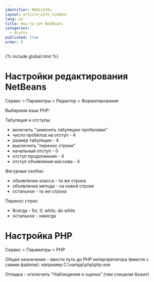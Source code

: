 ```yaml
---
identifier: HkH2jb3Xv
layout: article_with_sidebar
lang: en
title: How to set NetBeans
categories:
  - drafts
published: true
order: 0
---
```


{% include global.html %}

# Настройки редактирования NetBeans

Сервис > Параметры > Редактор > Форматирование

Выбираем язык PHP:

Табуляция и отступы:

*   включить "заменить табуляцию пробелами"
*   число пробелов на отступ - 4
*   размер табуляции - 4
*   выключить "перенос строки"
*   начальный отступ - 0
*   отступ продолжения - 4
*   отступ объявления массива - 4

Фигурные скобки:

*   объявление класса - та же строка
*   объявление метода - на новой строке
*   остальное - та же строка

Перенос строк:

*   Всегда - for, if, while, do while
*   остальное - никогда

# Настройка PHP

Сервис > Параметры > PHP

Общее назначение - ввести путь до PHP интерпретатора (вместе с самим файлом): например C:\xampp\php\php.exe

Отладка - отключить "Наблюдения и оценка" (там слишком бажит)
